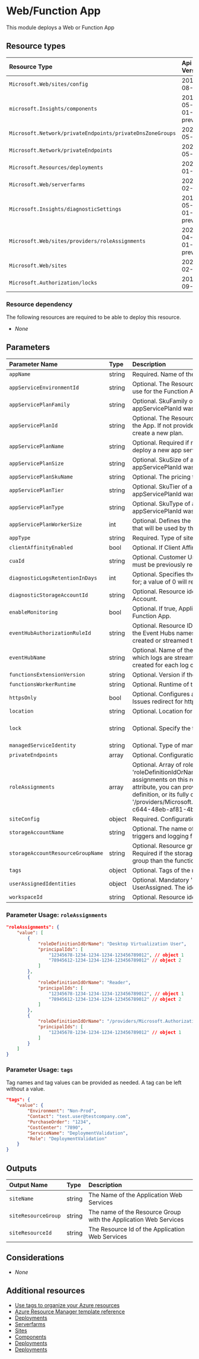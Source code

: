 # Web/Function App

This module deploys a Web or Function App

## Resource types

| Resource Type | Api Version |
| :-- | :-- |
| `Microsoft.Web/sites/config` | 2019-08-01 |
| `microsoft.Insights/components` | 2018-05-01-preview |
| `Microsoft.Network/privateEndpoints/privateDnsZoneGroups` | 2020-05-01 |
| `Microsoft.Network/privateEndpoints` | 2020-05-01 |
| `Microsoft.Resources/deployments` | 2021-01-01 |
| `Microsoft.Web/serverfarms` | 2021-02-01 |
| `Microsoft.Insights/diagnosticSettings` | 2017-05-01-preview |
| `Microsoft.Web/sites/providers/roleAssignments` | 2020-04-01-preview |
| `Microsoft.Web/sites` | 2021-02-01 |
| `Microsoft.Authorization/locks` | 2016-09-01 |

### Resource dependency

The following resources are required to be able to deploy this resource.

- *None*

## Parameters

| Parameter Name | Type | Description | DefaultValue | Possible values |
| :-- | :-- | :-- | :-- | :-- |
| `appName` | string | Required. Name of the Web Application Portal Name |  |  |
| `appServiceEnvironmentId` | string | Optional. The Resource Id of the App Service Environment to use for the Function App. |  |  |
| `appServicePlanFamily` | string | Optional. SkuFamily of app service plan deployed if no appServicePlanId was provided. |  |  |
| `appServicePlanId` | string | Optional. The Resource Id of the App Service Plan to use for the App. If not provided, the hosting plan name is used to create a new plan. |  |  |
| `appServicePlanName` | string | Optional. Required if no appServicePlanId is provided to deploy a new app service plan. |  |  |
| `appServicePlanSize` | string | Optional. SkuSize of app service plan deployed if no appServicePlanId was provided. |  |  |
| `appServicePlanSkuName` | string | Optional. The pricing tier for the hosting plan. | F1 | System.Object[] |
| `appServicePlanTier` | string | Optional. SkuTier of app service plan deployed if no appServicePlanId was provided. |  |  |
| `appServicePlanType` | string | Optional. SkuType of app service plan deployed if no appServicePlanId was provided. | linux | System.Object[] |
| `appServicePlanWorkerSize` | int | Optional. Defines the number of workers from the worker pool that will be used by the app service plan | 2 |  |
| `appType` | string | Required. Type of site to deploy |  | System.Object[] |
| `clientAffinityEnabled` | bool | Optional. If Client Affinity is enabled. | True |  |
| `cuaId` | string | Optional. Customer Usage Attribution id (GUID). This GUID must be previously registered |  |  |
| `diagnosticLogsRetentionInDays` | int | Optional. Specifies the number of days that logs will be kept for; a value of 0 will retain data indefinitely. | 365 |  |
| `diagnosticStorageAccountId` | string | Optional. Resource identifier of the Diagnostic Storage Account. |  |  |
| `enableMonitoring` | bool | Optional. If true, ApplicationInsights will be configured for the Function App. | True |  |
| `eventHubAuthorizationRuleId` | string | Optional. Resource ID of the event hub authorization rule for the Event Hubs namespace in which the event hub should be created or streamed to. |  |  |
| `eventHubName` | string | Optional. Name of the event hub within the namespace to which logs are streamed. Without this, an event hub is created for each log category. |  |  |
| `functionsExtensionVersion` | string | Optional. Version if the function extension. | ~3 |  |
| `functionsWorkerRuntime` | string | Optional. Runtime of the function worker. |  | System.Object[] |
| `httpsOnly` | bool | Optional. Configures a web site to accept only https requests. Issues redirect for http requests. | True |  |
| `location` | string | Optional. Location for all Resources. | [resourceGroup().location] |  |
| `lock` | string | Optional. Specify the type of lock. | 'NotSpecified' | 'CanNotDelete', 'NotSpecified', 'ReadOnly' |
| `managedServiceIdentity` | string | Optional. Type of managed service identity. | None | System.Object[] |
| `privateEndpoints` | array | Optional. Configuration Details for private endpoints. | System.Object[] |  |
| `roleAssignments` | array | Optional. Array of role assignment objects that contain the 'roleDefinitionIdOrName' and 'principalId' to define RBAC role assignments on this resource. In the roleDefinitionIdOrName attribute, you can provide either the display name of the role definition, or its fully qualified ID in the following format: '/providers/Microsoft.Authorization/roleDefinitions/c2f4ef07-c644-48eb-af81-4b1b4947fb11' | System.Object[] |  |
| `siteConfig` | object | Required. Configuration of the app. |  |  |
| `storageAccountName` | string | Optional. The name of the storage account to managing triggers and logging function executions. |  |  |
| `storageAccountResourceGroupName` | string | Optional. Resource group of the storage account to use. Required if the storage account is in a different resource group than the function app itself. | [resourceGroup().name] |  |
| `tags` | object | Optional. Tags of the resource. |  |  |
| `userAssignedIdentities` | object | Optional. Mandatory 'managedServiceIdentity' contains UserAssigned. The identy to assign to the resource. |  |  |
| `workspaceId` | string | Optional. Resource identifier of Log Analytics. |  |  |

### Parameter Usage: `roleAssignments`

```json
"roleAssignments": {
    "value": [
        {
            "roleDefinitionIdOrName": "Desktop Virtualization User",
            "principalIds": [
                "12345678-1234-1234-1234-123456789012", // object 1
                "78945612-1234-1234-1234-123456789012" // object 2
            ]
        },
        {
            "roleDefinitionIdOrName": "Reader",
            "principalIds": [
                "12345678-1234-1234-1234-123456789012", // object 1
                "78945612-1234-1234-1234-123456789012" // object 2
            ]
        },
        {
            "roleDefinitionIdOrName": "/providers/Microsoft.Authorization/roleDefinitions/c2f4ef07-c644-48eb-af81-4b1b4947fb11",
            "principalIds": [
                "12345678-1234-1234-1234-123456789012" // object 1
            ]
        }
    ]
}
```

### Parameter Usage: `tags`

Tag names and tag values can be provided as needed. A tag can be left without a value.

```json
"tags": {
    "value": {
        "Environment": "Non-Prod",
        "Contact": "test.user@testcompany.com",
        "PurchaseOrder": "1234",
        "CostCenter": "7890",
        "ServiceName": "DeploymentValidation",
        "Role": "DeploymentValidation"
    }
}
```

## Outputs

| Output Name | Type | Description |
| :-- | :-- | :-- |
| `siteName` | string | The Name of the Application Web Services |
| `siteResourceGroup` | string | The name of the Resource Group with the Application Web Services |
| `siteResourceId` | string | The Resource Id of the Application Web Services |

## Considerations

- *None*

## Additional resources

- [Use tags to organize your Azure resources](https://docs.microsoft.com/en-us/azure/azure-resource-manager/resource-group-using-tags)
- [Azure Resource Manager template reference](https://docs.microsoft.com/en-us/azure/templates/)
- [Deployments](https://docs.microsoft.com/en-us/azure/templates/Microsoft.Resources/2020-06-01/deployments)
- [Serverfarms](https://docs.microsoft.com/en-us/azure/templates/Microsoft.Web/2019-08-01/serverfarms)
- [Sites](https://docs.microsoft.com/en-us/azure/templates/Microsoft.Web/2019-08-01/sites)
- [Components](https://docs.microsoft.com/en-us/azure/templates/microsoft.insights/2018-05-01-preview/components)
- [Deployments](https://docs.microsoft.com/en-us/azure/templates/Microsoft.Resources/2021-01-01/deployments)
- [Deployments](https://docs.microsoft.com/en-us/azure/templates/Microsoft.Resources/2020-06-01/deployments)
